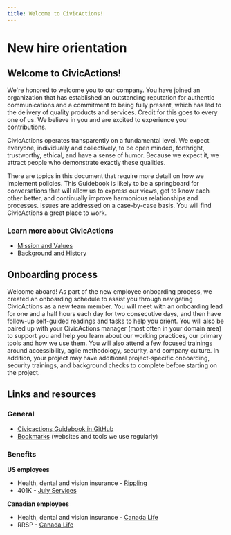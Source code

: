 ```yaml
---
title: Welcome to CivicActions!
---
```


# New hire orientation

## Welcome to CivicActions!

We're honored to welcome you to our company. You have joined an organization that has established an outstanding reputation for authentic communications and a commitment to being fully present, which has led to the delivery of quality products and services. Credit for this goes to every one of us. We believe in you and are excited to experience your contributions.

CivicActions operates transparently on a fundamental level. We expect everyone, individually and collectively, to be open minded, forthright, trustworthy, ethical, and have a sense of humor. Because we expect it, we attract people who demonstrate exactly these qualities.

There are topics in this document that require more detail on how we implement policies. This Guidebook is likely to be a springboard for conversations that will allow us to express our views, get to know each other better, and continually improve harmonious relationships and processes. Issues are addressed on a case-by-case basis. You will find CivicActions a great place to work.

### Learn more about CivicActions

-   [Mission and Values](../../about-civicactions/mission-values.md)
-   [Background and History](../../about-civicactions/README.md)

## Onboarding process

Welcome aboard! As part of the new employee onboarding process, we created an onboarding schedule to assist you through navigating CivicActions as a new team member. You will meet with an onboarding lead for one and a half hours each day for two consecutive days, and then have follow-up self-guided readings and tasks to help you orient. You will also be paired up with your CivicActions manager (most often in your domain area) to support you and help you learn about our working practices, our primary tools and how we use them. You will also attend a few focused trainings around accessibility, agile methodology, security, and company culture. In addition, your project may have additional project-specific onboarding, security trainings, and background checks to complete before starting on the project.

## Links and resources

### General

-   [Civicactions Guidebook in GitHub](https://github.com/CivicActions/guidebook/blob/master/README.md)
-   [Bookmarks](bookmarks.md) (websites and tools we use regularly)

### Benefits

**US employees**

-   Health, dental and vision insurance - [Rippling](https://app.rippling.com/insurance/employee/US/overview/home)
-   401K - [July Services](https://www.julyservices.com/for-employees/start-here/)

**Canadian employees**

-   Health, dental and vision insurance - [Canada Life](https://my.canadalife.com/climsMyLogin)
-   RRSP - [Canada Life](https://my.canadalife.com/climsMyLogin)

